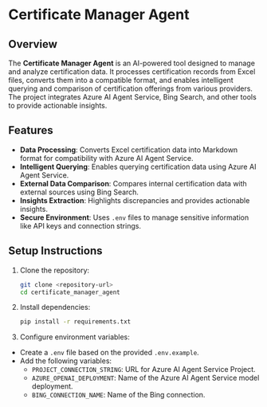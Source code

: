 # Certificate Manager Agent

## Overview

The **Certificate Manager Agent** is an AI-powered tool designed to manage and analyze certification data. It processes certification records from Excel files, converts them into a compatible format, and enables intelligent querying and comparison of certification offerings from various providers. The project integrates Azure AI Agent Service, Bing Search, and other tools to provide actionable insights.

## Features

- **Data Processing**: Converts Excel certification data into Markdown format for compatibility with Azure AI Agent Service.
- **Intelligent Querying**: Enables querying certification data using Azure AI Agent Service.
- **External Data Comparison**: Compares internal certification data with external sources using Bing Search.
- **Insights Extraction**: Highlights discrepancies and provides actionable insights.
- **Secure Environment**: Uses `.env` files to manage sensitive information like API keys and connection strings.


## Setup Instructions

1. Clone the repository:
   ```bash
   git clone <repository-url>
   cd certificate_manager_agent

2. Install dependencies:
    ```bash
    pip install -r requirements.txt
    ```

3. Configure environment variables:
- Create a `.env` file based on the provided `.env.example`.
- Add the following variables:
    - `PROJECT_CONNECTION_STRING`: URL for Azure AI Agent Service Project.
    - `AZURE_OPENAI_DEPLOYMENT`: Name of the Azure AI Agent Service model deployment.
    - `BING_CONNECTION_NAME`: Name of the Bing connection.

